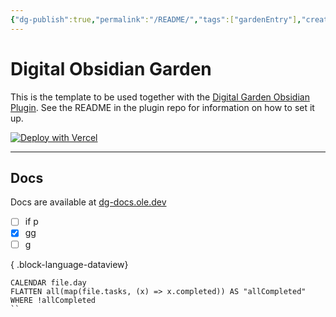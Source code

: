 ```yaml
---
{"dg-publish":true,"permalink":"/README/","tags":["gardenEntry"],"created":"2025-07-25T02:06:54.124+02:00","updated":"2025-07-25T03:03:29.368+02:00"}
---
```


# Digital Obsidian Garden
This is the template to be used together with the [Digital Garden Obsidian Plugin](https://github.com/oleeskild/Obsidian-Digital-Garden). 
See the README in the plugin repo for information on how to set it up.

[![Deploy with Vercel](https://vercel.com/button)](https://vercel.com/new/clone?repository-url=https://github.com/oleeskild/digitalgarden)

---
## Docs
Docs are available at [dg-docs.ole.dev](https://dg-docs.ole.dev/)
- [ ] if p
- [x] gg
- [ ] g

{ .block-language-dataview}


```dataview
CALENDAR file.day
FLATTEN all(map(file.tasks, (x) => x.completed)) AS "allCompleted"
WHERE !allCompleted
``